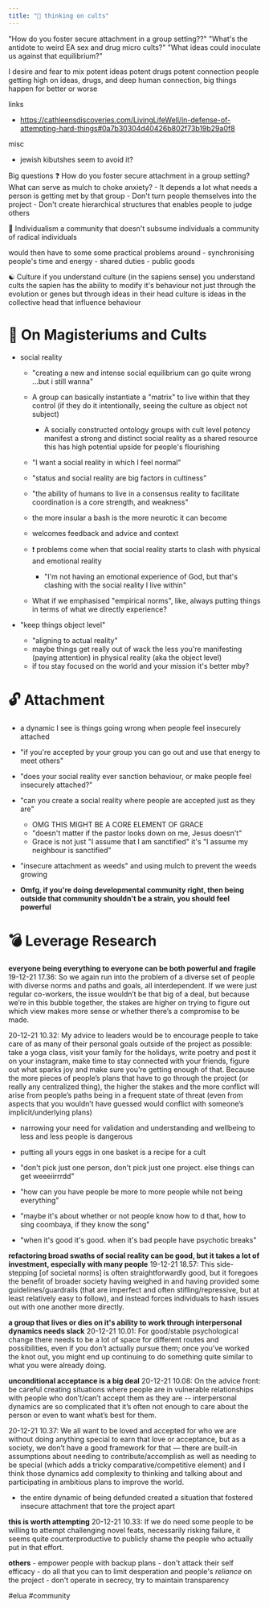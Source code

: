 ```yaml
---
title: "🔪 thinking on cults"
---
```


"How do you foster secure attachment in a group setting??"
"What's the antidote to weird EA sex and drug micro cults?"
"What ideas could inoculate us against that equilibrium?"

I desire and fear to mix
potent ideas
potent drugs
potent connection
people getting high on ideas, drugs, and deep human connection, big things happen for better or worse

links
   - https://cathleensdiscoveries.com/LivingLifeWell/in-defense-of-attempting-hard-things#0a7b30304d40426b802f73b19b29a0f8

misc
   - jewish kibutshes seem to avoid it?

Big questions
   ❓ How do you foster secure attachment in a group setting? What can serve as mulch to choke anxiety?
      - It depends a lot what needs a person is getting met by that group
      - Don't turn people themselves into the project
      - Don't create hierarchical structures that enables people to judge others

🥇 Individualism
   a community that doesn't subsume individuals
   a community of radical individuals

   would then have to some some practical problems around
      - synchronising people's time and energy
      - shared duties
      - public goods

☯ Culture
   if you understand culture (in the sapiens sense)
   you understand cults
   the sapien has the ability to modify it's behaviour not just through the evolution or genes
   but through ideas in their head
   culture is ideas in the collective head that influence behaviour

# 🥃 On Magisteriums and Cults
   - social reality
      - "creating a new and intense social equilibrium
         can go quite wrong
         ...but i still wanna"

      - A group can basically instantiate a "matrix" to live within that they control (if they do it intentionally, seeing the culture as object not subject)
         - A socially constructed ontology
         groups with cult level potency manifest a strong and distinct social reality as a shared resource
         this has high potential upside for people's flourishing

      - "I want a social reality in which I feel normal"
      - "status and social reality are big factors in cultiness"
      - "the ability of humans to live in a consensus reality to facilitate coordination is a core strength, and weakness"
      - the more insular a bash is the more neurotic it can become

      - welcomes feedback and advice and context

      - ❗ problems come when that social reality starts to clash with physical and emotional reality
         - "I'm not having an emotional experience of God, but that's clashing with the social reality I live within"

      - What if we emphasised "empirical norms", like, always putting things in terms of what we directly experience?

   - "keep things object level"
      - "aligning to actual reality"
      - maybe things get really out of wack the less you're manifesting (paying attention) in physical reality (aka the object level)
      - if tou stay focused on the world and your mission it's better mby?

# 🔓 Attachment
   - a dynamic I see is things going wrong when people feel insecurely attached
   - "if you're accepted by your group you can go out and use that energy to meet others"

   - "does your social reality ever sanction behaviour, or make people feel insecurely attached?"

   - "can you create a social reality where people are accepted just as they are"
      - OMG THIS MIGHT BE A CORE ELEMENT OF GRACE
      - "doesn't matter if the pastor looks down on me, Jesus doesn't"
      - Grace is not just "I assume that I am sanctified" it's "I assume my neighbour is sanctified"

   - "insecure attachment as weeds" and using mulch to prevent the weeds growing

   - **Omfg, if you're doing developmental community right, then being outside that community shouldn't be a strain, you should feel powerful**

# 💣 Leverage Research
   **everyone being everything to everyone can be both powerful and fragile**
   19-12-21 17.36: So we again run into the problem of a diverse set of people with diverse norms and paths and goals, all interdependent. If we were just regular co-workers, the issue wouldn’t be that big of a deal, but because we’re in this bubble together, the stakes are higher on trying to figure out which view makes more sense or whether there’s a compromise to be made.

   20-12-21 10.32: My advice to leaders would be to encourage people to take care of as many of their personal goals outside of the project as possible: take a yoga class, visit your family for the holidays, write poetry and post it on your instagram, make time to stay connected with your friends, figure out what sparks joy and make sure you’re getting enough of that. Because the more pieces of people’s plans that have to go through the project (or really any centralized thing), the higher the stakes and the more conflict will arise from people’s paths being in a frequent state of threat (even from aspects that you wouldn’t have guessed would conflict with someone’s implicit/underlying plans)

   - narrowing your need for validation and understanding and wellbeing to less and less people is dangerous
   - putting all yours eggs in one basket is a recipe for a cult
   - "don't pick just one person, don't pick just one project. else things can get weeeiirrrdd"

   - "how can you have people be more to more people while not being everything"
   - "maybe it's about whether or not people know how to d that, how to sing coombaya, if they know the song"

   - "when it's good it's good. when it's bad people have psychotic breaks"

   **refactoring broad swaths of social reality can be good, but it takes a lot of investment, especially with many people**
   19-12-21 18.57: This side-stepping [of societal norms] is often straightforwardly good, but it foregoes the benefit of broader society having weighed in and having provided some guidelines/guardrails (that are imperfect and often stifling/repressive, but at least relatively easy to follow), and instead forces individuals to hash issues out with one another more directly.

   **a group that lives or dies on it's ability to work through interpersonal dynamics needs slack**
   20-12-21 10.01: For good/stable psychological change there needs to be a lot of space for different routes and possibilities, even if you don’t actually pursue them; once you’ve worked the knot out, you might end up continuing to do something quite similar to what you were already doing.

   **unconditional acceptance is a big deal**
   20-12-21 10.08: On the advice front: be careful creating situations where people are in vulnerable relationships with people who don’t/can’t accept them as they are -- interpersonal dynamics are so complicated that it’s often not enough to care about the person or even to want what’s best for them.

   20-12-21 10.37: We all want to be loved and accepted for who we are without doing anything special to earn that love or acceptance, but as a society, we don’t have a good framework for that — there are built-in assumptions about needing to contribute/accomplish as well as needing to be special (which adds a tricky comparative/competitive element) and I think those dynamics add complexity to thinking and talking about and participating in ambitious plans to improve the world.

   - the entire dynamic of being defunded created a situation that fostered insecure attachment that tore the project apart

   **this is worth attempting**
   20-12-21 10.33: If we do need some people to be willing to attempt challenging novel feats, necessarily risking failure, it seems quite counterproductive to publicly shame the people who actually put in that effort.

   **others**
      - empower people with backup plans
      - don't attack their self efficacy
      - do all that you can to limit desperation and people's *reliance* on the project
      - don't operate in secrecy, try to maintain transparency


#elua #community
